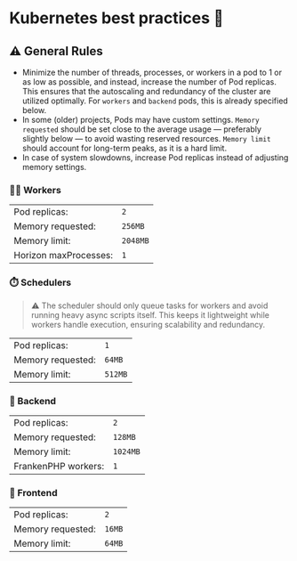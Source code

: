 # Kubernetes best practices 🤝

## ⚠️ General Rules
- Minimize the number of threads, processes, or workers in a pod to 1 or as low as possible, and instead, increase the number of Pod replicas. This ensures that the autoscaling and redundancy of the cluster are utilized optimally. For `workers` and `backend` pods, this is already specified below.
- In some (older) projects, Pods may have custom settings. `Memory requested` should be set close to the average usage — preferably slightly below — to avoid wasting reserved resources. `Memory limit` should account for long-term peaks, as it is a hard limit.
- In case of system slowdowns, increase Pod replicas instead of adjusting memory settings.

### 💪🏻 Workers
| | |
|-|-|
| Pod replicas:              | `2`        |
| Memory requested:         | `256MB`    |
| Memory limit:             | `2048MB`   |
| Horizon maxProcesses:     | `1`        |

### ⏱️ Schedulers
> ⚠️ The scheduler should only queue tasks for workers and avoid running heavy async scripts itself. This keeps it lightweight while workers handle execution, ensuring scalability and redundancy.

| | |
|-|-|
| Pod replicas:              | `1`        |
| Memory requested:         | `64MB`     |
| Memory limit:             | `512MB`    |

### 👾 Backend
| | |
|-|-|
| Pod replicas:              | `2`       |
| Memory requested:         | `128MB`   |
| Memory limit:             | `1024MB`  |
| FrankenPHP workers:       | `1`       |

### 🎨 Frontend
| | |
|-|-|
| Pod replicas:              | `2`       |
| Memory requested:         | `16MB`    |
| Memory limit:             | `64MB`    |
